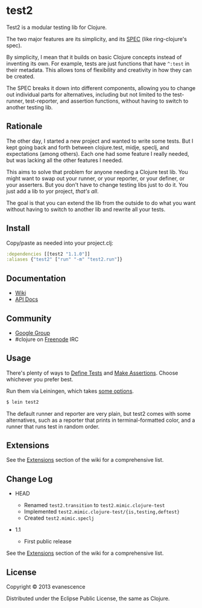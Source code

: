 # test2

Test2 is a modular testing lib for Clojure.

The two major features are its simplicity, and its [SPEC](SPEC.md) (like ring-clojure's spec).

By simplicity, I mean that it builds on basic Clojure concepts instead of inventing its own. For example, tests are just functions that have `^:test` in their metadata. This allows tons of flexibility and creativity in how they can be created.

The SPEC breaks it down into different components, allowing you to change out individual parts for alternatives, including but not limited to the test-runner, test-reporter, and assertion functions, without having to switch to another testing lib.

## Rationale

The other day, I started a new project and wanted to write some tests. But I kept going back and forth between clojure.test, midje, speclj, and expectations (among others). Each one had some feature I really needed, but was lacking all the other features I needed.

This aims to solve that problem for anyone needing a Clojure test lib. You might want to swap out your runner, or your reporter, or your definer, or your asserters. But you don't have to change testing libs just to do it. You just add a lib to yor project, *that's all*.

The goal is that you can extend the lib from the outside to do what you want without having to switch to another lib and rewrite all your tests.


## Install

Copy/paste as needed into your project.clj:

```clojure
:dependencies [[test2 "1.1.0"]]
:aliases {"test2" ["run" "-m" "test2.run"]}
```

## Documentation

* [Wiki](https://github.com/evanescence/test2/wiki)
* [API Docs](http://evanescence.github.com/test2)

## Community

* [Google Group](http://groups.google.com/group/clojure-test2)
* #clojure on [Freenode](http://freenode.net/) IRC

## Usage

There's plenty of ways to [Define Tests](../../wiki/Home#defining-tests) and [Make Assertions](../../wiki/Home#making-assertions). Choose whichever you prefer best.

Run them via Leiningen, which takes [some options](../../wiki/Home#command-line-options).

```bash
$ lein test2
```

The default runner and reporter are very plain, but test2 comes with some alternatives, such as a reporter that prints in terminal-formatted color, and a runner that runs test in random order.

## Extensions

See the [Extensions](../../wiki/Home#extensions) section of the wiki for a comprehensive list.

## Change Log

* HEAD
  * Renamed `test2.transition` to `test2.mimic.clojure-test`
  * Implemented `test2.mimic.clojure-test/{is,testing,deftest}`
  * Created `test2.mimic.speclj`
  <!-- * Created test2.mimic.midje -->

* 1.1
  * First public release

See the [Extensions](../../wiki/Home#extensions) section of the wiki for a comprehensive list.

## License

Copyright © 2013 evanescence

Distributed under the Eclipse Public License, the same as Clojure.
